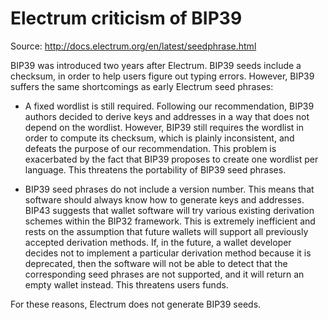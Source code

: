 # Electrum criticism of BIP39

Source: http://docs.electrum.org/en/latest/seedphrase.html

BIP39 was introduced two years after Electrum. BIP39 seeds include a checksum, in order to help users figure out typing errors. However, BIP39 suffers the same shortcomings as early Electrum seed phrases:

* A fixed wordlist is still required. Following our recommendation, BIP39 authors decided to derive keys and addresses in a way that does not depend on the wordlist. However, BIP39 still requires the wordlist in order to compute its checksum, which is plainly inconsistent, and defeats the purpose of our recommendation. This problem is exacerbated by the fact that BIP39 proposes to create one wordlist per language. This threatens the portability of BIP39 seed phrases.

* BIP39 seed phrases do not include a version number. This means that software should always know how to generate keys and addresses. BIP43 suggests that wallet software will try various existing derivation schemes within the BIP32 framework. This is extremely inefficient and rests on the assumption that future wallets will support all previously accepted derivation methods. If, in the future, a wallet developer decides not to implement a particular derivation method because it is deprecated, then the software will not be able to detect that the corresponding seed phrases are not supported, and it will return an empty wallet instead. This threatens users funds.

For these reasons, Electrum does not generate BIP39 seeds.